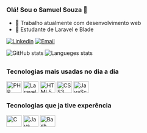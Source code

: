 ### Olá! Sou o Samuel Souza 👋

- 🔭 Trabalho atualmente com desenvolvimento web
- 🌱 Estudante de Laravel e Blade


[![Linkedin](https://img.shields.io/badge/LinkedIn-0077B5?style=for-the-badge&logo=linkedin&logoColor=white
)](https://www.linkedin.com/in/samuel-souza-carvalho-5a59451a7/)
[![Email](https://img.shields.io/badge/Gmail-D14836?style=for-the-badge&logo=gmail&logoColor=white)](mailto:negocios.safr@gmail.com)

![GitHub stats](https://github-readme-stats.vercel.app/api?username=SamuelScar&show_icons=true&theme=dark&include_all_commits=true&count_private=true)
![Langueges stats](https://github-readme-stats.vercel.app/api/top-langs/?username=SamuelScar&layout=compact&langs_count=16&theme=dark)
 
##
### Tecnologias mais usadas no dia a dia

<div>
    <img align="center" alt="PHP" title="PHP" height="30" width="40" src="https://cdn.jsdelivr.net/gh/devicons/devicon/icons/php/php-plain.svg" />
    <img align="center" alt="Laravel" title="Laravel" height="30" width="40" src="https://cdn.jsdelivr.net/gh/devicons/devicon/icons/laravel/laravel-plain.svg" />
    <img align="center" alt="HTML5" title="HTML5" height="30" width="40" src="https://cdn.jsdelivr.net/gh/devicons/devicon/icons/html5/html5-plain.svg" />
    <img align="center" alt="CSS3" title="CSS3" height="30" width="40" src="https://cdn.jsdelivr.net/gh/devicons/devicon/icons/css3/css3-plain.svg" />
    <img align="center" alt="JavaScript" title="JavaScript" height="30" width="40" src="https://cdn.jsdelivr.net/gh/devicons/devicon/icons/javascript/javascript-plain.svg" />
</div>

### Tecnologias que ja tive experência
<div>
  <img align="center" alt="C" title="C" height="30" width="40" src="https://cdn.jsdelivr.net/gh/devicons/devicon/icons/c/c-line.svg" />
  <img align="center" alt="Java" title="Java" height="30" width="40" src="https://cdn.jsdelivr.net/gh/devicons/devicon/icons/java/java-plain.svg" />
  <img align="center" alt="Bash" title="Bash" height="30" width="40" src="https://cdn.jsdelivr.net/gh/devicons/devicon/icons/bash/bash-plain.svg" />  
  
</div>
